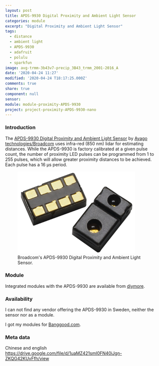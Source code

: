 ```yaml
---
layout: post
title: APDS-9930 Digital Proximity and Ambient Light Sensor
categories: module
excerpt: "Digital Proximity and Ambient Light Sensor"
tags:
  - distance
  - ambient light
  - APDS-9930
  - adafruit
  - polulu
  - sparkfun
image: avg-trmm-3b43v7-precip_3B43_trmm_2001-2016_A
date: '2020-04-24 11:27'
modified: '2020-04-24 T18:17:25.000Z'
comments: true
share: true
component: null
sensor:
module: module-proximity-APDS-9930
project: project-proximity-APDS-9930-nano
---
```


### Introduction

The [APDS-9930 Digital Proximity and Ambient Light Sensor](../docs/av02-3190en_ds_apds-9930_2015-11-13.pdf) by [Avago technologies/Broadcom](www.avagotech.com) uses infra-red (850 nm) lidar for estimating distances. While the APDS-9930 is factory calibrated at a given pulse count, the number of proximity LED pulses can be programmed from 1 to 255 pulses, which will allow greater proximity distances to be achieved. Each pulse has a 16 μs period.

<figure>
<img src="../../images/sensor-APDS-9930.png">
<figcaption> Broadcom's APDS-9930 Digital Proximity and Ambient Light Sensor. </figcaption>
</figure>

### Module

Integrated modules with the APDS-9930 are available from [diymore](https://www.diymore.cc/products/apds-9930-proximity-sensor-approaching-and-non-contact-proximity-module-ckin).

### Availability

I can not find any vendor offering the APDS-9930 in Sweden, neither the sensor nor as a module.

I got my modules for [Banggood.com](https://www.banggood.com/10pcs-CJMCU-9930-APDS-9930-Proximity-and-Non-Contact-Gesture-Recognition-Detection-Attitude-Sensor-p-1104981.html?utm_design=131&utm_email=1585396804_2324_08&utm_source=emarsys&utm_medium=Shipoutinform190813&utm_campaign=trigger-emarsys&utm_content=Gakki&sc_src=email_2671705&sc_eh=9a59c5efb8cf9f481&sc_llid=20461599&sc_lid=104858042&sc_uid=53Z60pdPrF&cur_warehouse=CN).

### Meta data

Chinese and english
https://drive.google.com/file/d/1uaMZ421smI0FN40iJgn-ZKQG42KUvFfh/view
